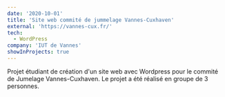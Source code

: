 ```yaml
---
date: '2020-10-01'
title: 'Site web commité de jummelage Vannes-Cuxhaven'
external: 'https://vannes-cux.fr/'
tech:
  - WordPress
company: 'IUT de Vannes'
showInProjects: true
---
```


Projet étudiant de création d'un site web avec Wordpress pour le commité de Jumelage Vannes-Cuxhaven.
Le projet a été réalisé en groupe de 3 personnes.
